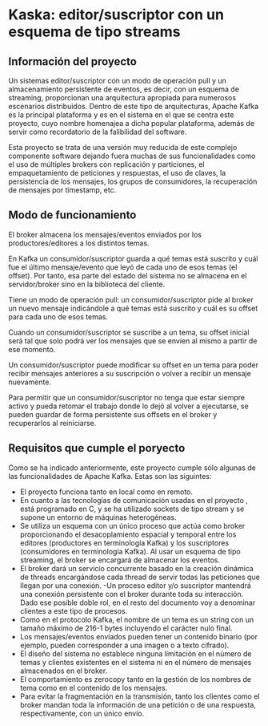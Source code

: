 # Kaska: editor/suscriptor con un esquema de tipo streams #

## Información del proyecto ##
Un sistemas editor/suscriptor con un modo de operación pull y un almacenamiento persistente de eventos, es decir, con un esquema de streaming, proporcionan una arquitectura apropiada para numerosos escenarios distribuidos. Dentro de este tipo de arquitecturas, Apache Kafka es la principal plataforma y es en el sistema en el que se centra este proyecto, cuyo nombre homenajea a dicha popular plataforma, además de servir como recordatorio de la falibilidad del software.

Esta proyecto se trata de una versión muy reducida de este complejo componente software dejando fuera muchas de sus funcionalidades como el uso de múltiples brokers con replicación y particiones, el empaquetamiento de peticiones y respuestas, el uso de claves, la persistencia de los mensajes, los grupos de consumidores, la recuperación de mensajes por timestamp, etc.

## Modo de funcionamiento ##
El broker almacena los mensajes/eventos enviados por los productores/editores a los distintos temas.

En Kafka un consumidor/suscriptor guarda a qué temas está suscrito y cuál fue el último mensaje/evento que leyó de cada uno de esos temas (el offset). Por tanto, esa parte del estado del sistema no se almacena en el servidor/broker sino en la biblioteca del cliente.

Tiene un modo de operación pull: un consumidor/suscriptor pide al broker un nuevo mensaje indicándole a qué temas está suscrito y cuál es su offset para cada uno de esos temas.

Cuando un consumidor/suscriptor se suscribe a un tema, su offset inicial será tal que solo podrá ver los mensajes que se envíen al mismo a partir de ese momento.

Un consumidor/suscriptor puede modificar su offset en un tema para poder recibir mensajes anteriores a su suscripción o volver a recibir un mensaje nuevamente.

Para permitir que un consumidor/suscriptor no tenga que estar siempre activo y pueda retomar el trabajo donde lo dejó al volver a ejecutarse, se pueden guardar de forma persistente sus offsets en el broker y recuperarlos al reiniciarse.

## Requisitos que cumple el poryecto ##
Como se ha indicado anteriormente, este proyecto cumple sólo algunas de las funcionalidades de Apache Kafka. Estas son las siguintes:

- El proyecto funciona tanto en local como en remoto.
- En cuanto a las tecnologías de comunicación usadas en el proyecto , está programado en C, y se ha utilizado sockets de tipo stream y se supone un entorno de máquinas heterogéneas.
- Se utiliza un esquema con un único proceso que actúa como broker proporcionando el desacoplamiento espacial y temporal entre los editores (productores en terminología Kafka) y los suscriptores (consumidores en terminología Kafka). Al usar un esquema de tipo streaming, el broker se encargará de almacenar los eventos.
- El broker dará un servicio concurrente basado en la creación dinámica de threads encargándose cada thread de servir todas las peticiones que llegan por una conexión.
-Un proceso editor y/o suscriptor mantendrá una conexión persistente con el broker durante toda su interacción. Dado ese posible doble rol, en el resto del documento voy a denominar clientes a este tipo de procesos.
- Como en el protocolo Kafka, el nombre de un tema es un string con un tamaño máximo de 216-1 bytes incluyendo el carácter nulo final.
- Los mensajes/eventos enviados pueden tener un contenido binario (por ejemplo, pueden corresponder a una imagen o a texto cifrado). 
- El diseño del sistema no establece ninguna limitación en el número de temas y clientes existentes en el sistema ni en el número de mensajes almacenados en el broker.
- El comportamiento es zerocopy tanto en la gestión de los nombres de tema como en el contenido de los mensajes.
- Para evitar la fragmentación en la transmisión, tanto los clientes como el broker mandan toda la información de una petición o de una respuesta, respectivamente, con un único envío.


